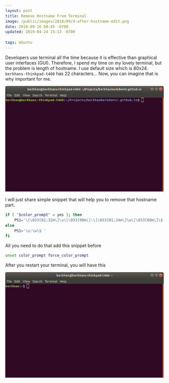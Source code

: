 ```yaml
---
layout: post
title: Remove Hostname From Terminal
image: /public/images/2018/09/4-after-hostname-edit.png
date: 2018-09-16 08:45 -0700
updated: 2019-04-24 15:13 -0700

tags: Ubuntu
---
```


Developers use terminal all the time because it is effective than graphical
user interfaces (GUI). Therefore, I spend my time on my lovely terminal, but
the problem is length of hostname. I use default size which is 80x24.
`berkhans-thinkpad-t460` has 22 characters... Now, you can imagine that is why
important for me.

![Before hostname change](/public/images/2018/09/3-before-hostname-edit.png "Before hostname change")

I will just share simple snippet that will help you to remove that hostname
part.

```bash
if [ "$color_prompt" = yes ]; then
    PS1='\[\033[01;32m\]\u\[\033[00m\]:\[\033[01;34m\]\w\[\033[00m\]\$ '
else
    PS1='\u:\w\$ '
fi
```

All you need to do that add this snippet before

```bash
unset color_prompt force_color_prompt
```

After you restart your terminal, you will have this

![After hostname change](/public/images/2018/09/4-after-hostname-edit.png "After hostname change")
